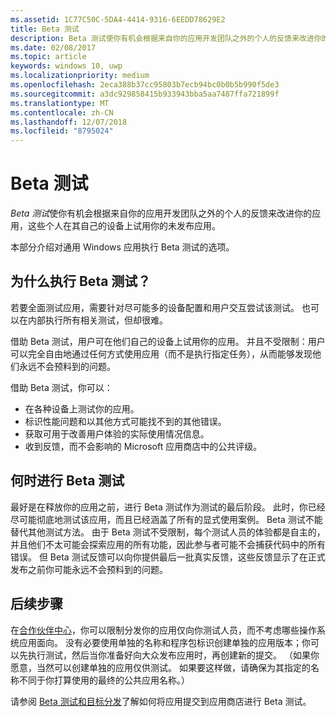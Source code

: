 ```yaml
---
ms.assetid: 1C77C50C-5DA4-4414-9316-6EEDD78629E2
title: Beta 测试
description: Beta 测试使你有机会根据来自你的应用开发团队之外的个人的反馈来改进你的应用，这些个人在其自己的设备上试用你的未发布应用。
ms.date: 02/08/2017
ms.topic: article
keywords: windows 10, uwp
ms.localizationpriority: medium
ms.openlocfilehash: 2eca388b37cc95803b7ecb94bc0b0b5b990f5de3
ms.sourcegitcommit: a3dc929858415b933943bba5aa7487ffa721899f
ms.translationtype: MT
ms.contentlocale: zh-CN
ms.lasthandoff: 12/07/2018
ms.locfileid: "8795024"
---
```

# <a name="beta-testing"></a>Beta 测试



*Beta 测试*使你有机会根据来自你的应用开发团队之外的个人的反馈来改进你的应用，这些个人在其自己的设备上试用你的未发布应用。

本部分介绍对通用 Windows 应用执行 Beta 测试的选项。

## <a name="why-beta-test"></a>为什么执行 Beta 测试？

若要全面测试应用，需要针对尽可能多的设备配置和用户交互尝试该测试。 也可以在内部执行所有相关测试，但却很难。

借助 Beta 测试，用户可在他们自己的设备上试用你的应用。 并且不受限制：用户可以完全自由地通过任何方式使用应用（而不是执行指定任务），从而能够发现他们永远不会预料到的问题。

借助 Beta 测试，你可以：

-   在各种设备上测试你的应用。
-   标识性能问题和以其他方式可能找不到的其他错误。
-   获取可用于改善用户体验的实际使用情况信息。
-   收到反馈，而不会影响的 Microsoft 应用商店中的公共评级。

## <a name="when-to-beta-test"></a>何时进行 Beta 测试

最好是在释放你的应用之前，进行 Beta 测试作为测试的最后阶段。 此时，你已经尽可能彻底地测试该应用，而且已经涵盖了所有的显式使用案例。 Beta 测试不能替代其他测试方法。 由于 Beta 测试不受限制，每个测试人员的体验都是自主的，并且他们不太可能会探索应用的所有功能，因此参与者可能不会捕获代码中的所有错误。 但 Beta 测试反馈可以向你提供最后一批真实反馈，这些反馈显示了在正式发布之前你可能永远不会预料到的问题。

## <a name="next-steps"></a>后续步骤

在[合作伙伴中心](https://partner.microsoft.com/dashboard)，你可以限制分发你的应用仅向你测试人员，而不考虑哪些操作系统应用面向。 没有必要使用单独的名称和程序包标识创建单独的应用版本；你可以先执行测试，然后当你准备好向大众发布应用时，再创建新的提交。 （如果你愿意，当然可以创建单独的应用仅供测试。 如果要这样做，请确保为其指定的名称不同于你打算使用的最终的公共应用名称。）

请参阅 [Beta 测试和目标分发](../publish/beta-testing-and-targeted-distribution.md)了解如何将应用提交到应用商店进行 Beta 测试。

 

 




